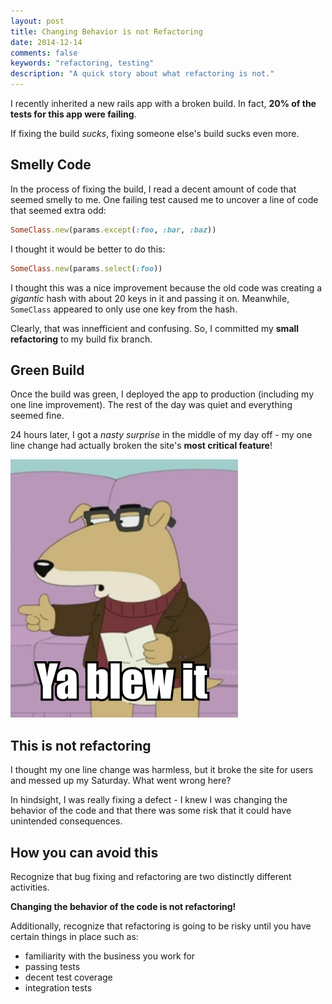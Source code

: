 ```yaml
---
layout: post
title: Changing Behavior is not Refactoring
date: 2014-12-14
comments: false
keywords: "refactoring, testing"
description: "A quick story about what refactoring is not."
---
```


I recently inherited a new rails app with a broken build. In fact,
**20% of the tests for this app were failing**.

If fixing the build *sucks*, fixing someone else's build sucks even more.

## Smelly Code

In the process of fixing the build, I
read a decent amount of code that seemed smelly to me. One
failing test caused me to uncover a line of code that seemed extra odd:

```ruby
SomeClass.new(params.except(:foo, :bar, :baz))
```

I thought it would be better to do this:

```ruby
SomeClass.new(params.select(:foo))
```

I thought this was a nice improvement because the old code
was creating a *gigantic* hash with about 20 keys in it and passing it on.
Meanwhile, `SomeClass` appeared to only use one key from the
hash.

Clearly, that was innefficient and confusing. So, I committed my **small
refactoring** to my build fix branch.

## Green Build

Once the build was green, I deployed the app to production (including
my one line improvement). The rest of the day was quiet and everything seemed fine.

24 hours later, I got a *nasty surprise* in the middle of my day off -
my one line change had actually broken the site's **most critical feature**!

![ya blew it](/img/ya-blew-it.png)

## This is not refactoring

I thought my one line change was harmless, but it broke the site for
users and messed up my Saturday. What went wrong here?

In hindsight, I was really fixing a defect - I knew I was changing the behavior
of the code and that there was some risk that it could have unintended
consequences.

## How you can avoid this

Recognize that bug fixing and refactoring are two distinctly different activities.

**Changing the behavior of the code is not refactoring!**

Additionally, recognize that refactoring is going to be risky until
you have certain things in place such as:

* familiarity with the business you work for
* passing tests
* decent test coverage
* integration tests
